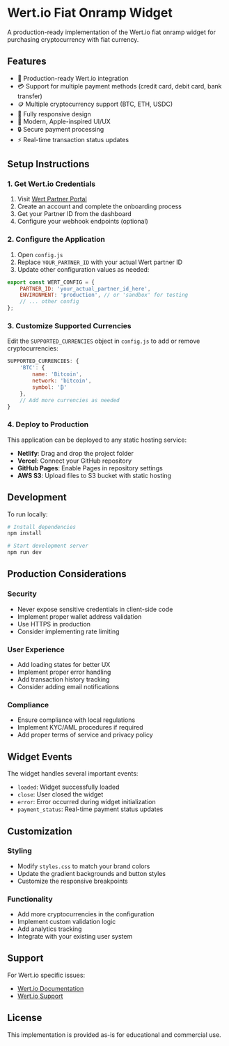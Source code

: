 # Wert.io Fiat Onramp Widget

A production-ready implementation of the Wert.io fiat onramp widget for purchasing cryptocurrency with fiat currency.

## Features

- 🚀 Production-ready Wert.io integration
- 💳 Support for multiple payment methods (credit card, debit card, bank transfer)
- 🪙 Multiple cryptocurrency support (BTC, ETH, USDC)
- 📱 Fully responsive design
- 🎨 Modern, Apple-inspired UI/UX
- 🔒 Secure payment processing
- ⚡ Real-time transaction status updates

## Setup Instructions

### 1. Get Wert.io Credentials

1. Visit [Wert Partner Portal](https://partner.wert.io/)
2. Create an account and complete the onboarding process
3. Get your Partner ID from the dashboard
4. Configure your webhook endpoints (optional)

### 2. Configure the Application

1. Open `config.js`
2. Replace `YOUR_PARTNER_ID` with your actual Wert partner ID
3. Update other configuration values as needed:

```javascript
export const WERT_CONFIG = {
    PARTNER_ID: 'your_actual_partner_id_here',
    ENVIRONMENT: 'production', // or 'sandbox' for testing
    // ... other config
};
```

### 3. Customize Supported Currencies

Edit the `SUPPORTED_CURRENCIES` object in `config.js` to add or remove cryptocurrencies:

```javascript
SUPPORTED_CURRENCIES: {
    'BTC': {
        name: 'Bitcoin',
        network: 'bitcoin',
        symbol: '₿'
    },
    // Add more currencies as needed
}
```

### 4. Deploy to Production

This application can be deployed to any static hosting service:

- **Netlify**: Drag and drop the project folder
- **Vercel**: Connect your GitHub repository
- **GitHub Pages**: Enable Pages in repository settings
- **AWS S3**: Upload files to S3 bucket with static hosting

## Development

To run locally:

```bash
# Install dependencies
npm install

# Start development server
npm run dev
```

## Production Considerations

### Security
- Never expose sensitive credentials in client-side code
- Implement proper wallet address validation
- Use HTTPS in production
- Consider implementing rate limiting

### User Experience
- Add loading states for better UX
- Implement proper error handling
- Add transaction history tracking
- Consider adding email notifications

### Compliance
- Ensure compliance with local regulations
- Implement KYC/AML procedures if required
- Add proper terms of service and privacy policy

## Widget Events

The widget handles several important events:

- `loaded`: Widget successfully loaded
- `close`: User closed the widget
- `error`: Error occurred during widget initialization
- `payment_status`: Real-time payment status updates

## Customization

### Styling
- Modify `styles.css` to match your brand colors
- Update the gradient backgrounds and button styles
- Customize the responsive breakpoints

### Functionality
- Add more cryptocurrencies in the configuration
- Implement custom validation logic
- Add analytics tracking
- Integrate with your existing user system

## Support

For Wert.io specific issues:
- [Wert.io Documentation](https://docs.wert.io/)
- [Wert.io Support](https://support.wert.io/)

## License

This implementation is provided as-is for educational and commercial use.